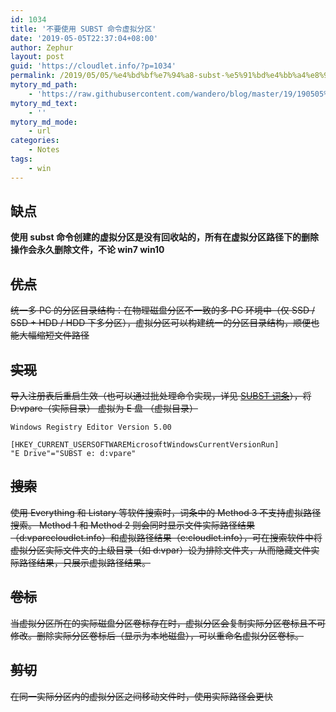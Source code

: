 ```yaml
---
id: 1034
title: '不要使用 SUBST 命令虚拟分区'
date: '2019-05-05T22:37:04+08:00'
author: Zephur
layout: post
guid: 'https://cloudlet.info/?p=1034'
permalink: /2019/05/05/%e4%bd%bf%e7%94%a8-subst-%e5%91%bd%e4%bb%a4%e8%99%9a%e6%8b%9f%e5%88%86%e5%8c%ba/
mytory_md_path:
    - 'https://raw.githubusercontent.com/wandero/blog/master/19/190505%20%E4%B8%8D%E8%A6%81%E4%BD%BF%E7%94%A8%20SUBST%20%E5%91%BD%E4%BB%A4%E8%99%9A%E6%8B%9F%E5%88%86%E5%8C%BA.md'
mytory_md_text:
    - ''
mytory_md_mode:
    - url
categories:
    - Notes
tags:
    - win
---
```


## 缺点

**使用 subst 命令创建的虚拟分区是没有回收站的，所有在虚拟分区路径下的删除操作会永久删除文件，不论 win7 win10**

## <del>优点</del>

<del>统一多 PC 的分区目录结构：在物理磁盘分区不一致的多 PC 环境中（仅 SSD / SSD + HDD / HDD 下多分区），虚拟分区可以构建统一的分区目录结构，顺便也能大幅缩短文件路径</del>

## <del>实现</del>

<del>导入注册表后重启生效（也可以通过批处理命令实现，详见 [SUBST 词条](https://en.wikipedia.org/wiki/SUBST)），将 D:vpare（实际目录） 虚拟为 E 盘 （虚拟目录）</del>

```
Windows Registry Editor Version 5.00

[HKEY_CURRENT_USERSOFTWAREMicrosoftWindowsCurrentVersionRun]
"E Drive"="SUBST e: d:vpare"
```

## <del>搜索</del>

<del>使用 Everything 和 Listary 等软件搜索时，词条中的 Method 3 不支持虚拟路径搜索。 Method 1 和 Method 2 则会同时显示文件实际路径结果（d:vparecloudlet.info）和虚拟路径结果（e:cloudlet.info），可在搜索软件中将虚拟分区实际文件夹的上级目录（如 d:vpar）设为排除文件夹，从而隐藏文件实际路径结果，只展示虚拟路径结果。</del>

## <del>卷标</del>

<del>当虚拟分区所在的实际磁盘分区卷标存在时，虚拟分区会复制实际分区卷标且不可修改。删除实际分区卷标后（显示为本地磁盘），可以重命名虚拟分区卷标。</del>

## <del>剪切</del>

<del>在同一实际分区内的虚拟分区之间移动文件时，使用实际路径会更快</del>